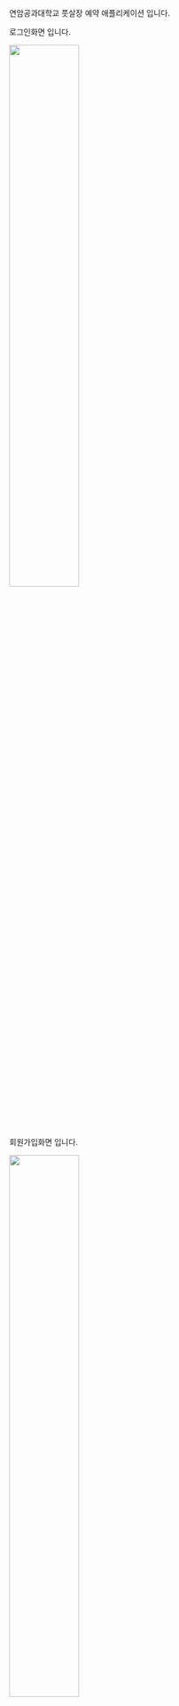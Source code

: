 연암공과대학교 풋살장 예약 애플리케이션 입니다.

로그인화면 입니다.

<img src="https://user-images.githubusercontent.com/50912180/62758163-8e8f1000-bab8-11e9-8c24-b6c4a661b481.jpg" width="50%" height="50%"></img>

회원가입화면 입니다.

<img src="https://user-images.githubusercontent.com/50912180/62758196-9f3f8600-bab8-11e9-8c4f-65d0ccad1037.jpg" width="50%" height="50%"></img>

메인화면 입니다.

<img src="https://user-images.githubusercontent.com/50912180/62758156-8931c580-bab8-11e9-86fe-652d08e3f297.jpg" width="50%" height="50%"></img>

예약신청할 날짜를 선택하는 화면입니다.

<img src="https://user-images.githubusercontent.com/50912180/62758172-918a0080-bab8-11e9-926b-cd3734f9ee1d.jpg" width="50%" height="50%"></img>

날짜 선택 후 우측 하단 예약신청 버튼을 눌러 인원,이용시간을 입력한 후 예약을 신청 합니다.

<div>
    <img src="https://user-images.githubusercontent.com/50912180/62758201-a2d30d00-bab8-11e9-98d3-91bdef1e97d6.jpg" width="50%" height="50%"></img>
    <img src="https://user-images.githubusercontent.com/50912180/62758199-a1094980-bab8-11e9-98d7-af7ec0fbe7ac.jpg" width="50%" height="50%"></img>
</div>

예약 신청이 완료되면 메인 화면 우측 상단 예약확인 버튼을 터치 하여 본인이 한 예약 리스트와, 승인상태 그리고 취소신청을 할 수 있습니다.

<img src="https://user-images.githubusercontent.com/50912180/62758179-93ec5a80-bab8-11e9-983f-dca7f1fa700a.jpg" width="50%" height="50%"></img>

로그인 화면에서 관리자 아이디로 로그인하면 관리자 페이지로 이동합니다.

<img src="https://user-images.githubusercontent.com/50912180/62758191-9cdd2c00-bab8-11e9-84f3-185850e7c7b4.jpg" width="50%" height="50%"></img>

관리자 페이지에선 학생리스트,예약리스트를 확인할 수 있습니다.

<div>
    <img src="https://user-images.githubusercontent.com/50912180/62758187-98b10e80-bab8-11e9-9e16-39ac9c9250ef.jpg" width="50%" height="50%"></img>
    <img src="https://user-images.githubusercontent.com/50912180/62758189-9a7ad200-bab8-11e9-9cf4-2f0a181a18b0.jpg" width="50%" height="50%"></img>
</div>

관리자는 예약리스트에서 특정 학생의 예약신청을 보고 예약을 승인하거나 거부 할 수있습니다.

